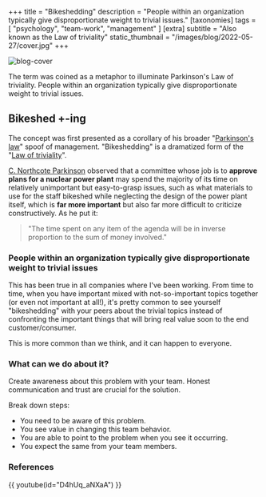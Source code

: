 +++
title = "Bikeshedding"
description = "People within an organization typically give disproportionate weight to trivial issues."
[taxonomies]
tags = [ "psychology", "team-work", "management" ]
[extra]
subtitle = "Also known as the Law of triviality"
static_thumbnail = "/images/blog/2022-05-27/cover.jpg"
+++

![blog-cover](/images/blog/2022-05-27/cover.jpg)

The term was coined as a metaphor to illuminate Parkinson's Law of triviality. People within an organization typically give disproportionate weight to trivial issues.

<!-- more -->

## Bikeshed +-ing

The concept was first presented as a corollary of his broader "[Parkinson's law](https://en.wikipedia.org/wiki/Parkinson%27s_law)" 
spoof of management. "Bikeshedding" is a dramatized form of the "[Law of triviality](https://en.wikipedia.org/wiki/Law_of_triviality)".

[C. Northcote Parkinson](https://en.wikipedia.org/wiki/C._Northcote_Parkinson) observed that a committee whose job is to **approve plans for a nuclear power plant** may spend the majority
of its time on relatively unimportant but easy-to-grasp issues, such as what materials to use for the staff bikeshed
while neglecting the design of the power plant itself, which is **far more important** but also far more difficult to
criticize constructively. As he put it:

> "The time spent on any item of the agenda will be in inverse proportion to the sum of money involved."

### People within an organization typically give **disproportionate weight to trivial issues**

This has been true in all companies where I've been working. From time to time, when you have important mixed with 
not-so-important topics together (or even not important at all!), it's pretty common to see yourself "bikeshedding" 
with your peers about the trivial topics instead of confronting the important things that will bring real value soon to 
the end customer/consumer.

This is more common than we think, and it can happen to everyone. 

### What can we do about it? 

Create awareness about this problem with your team. Honest communication and trust are crucial for the solution.

Break down steps:

- You need to be aware of this problem.
- You see value in changing this team behavior.
- You are able to point to the problem when you see it occurring.
- You expect the same from your team members.

### References

{{ youtube(id="D4hUq_aNXaA") }}
